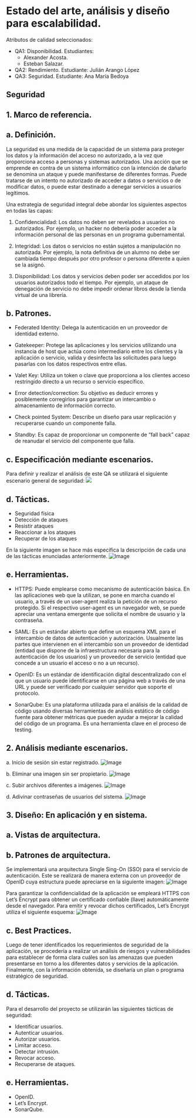 # Estado del arte, análisis y diseño para escalabilidad.

Atributos de calidad seleccionados:
   * QA1:    Disponibilidad.
     Estudiantes:  
      *  Alexander Acosta.
      * Esteban Salazar.
   * QA2:     Rendimiento.                Estudiante:  Julián Arango López
   * QA3:     Seguridad.                  Estudiante: Ana María Bedoya    


## Seguridad

## 1. Marco de referencia.
## a. Definición.
La seguridad es una medida de la capacidad de un sistema para proteger los datos y la información del acceso no autorizado, a la vez que proporciona acceso a personas y sistemas autorizados. Una acción que se emprende en contra de un sistema informático con la intención de dañarlo se denomina un ataque y puede manifestarse de diferentes formas. Puede tratarse de un intento no autorizado de acceder a datos o servicios o de modificar datos, o puede estar destinado a denegar servicios a usuarios legítimos. 

Una estrategia de seguridad integral debe abordar los siguientes aspectos en todas las capas:
1) Confidencialidad: Los datos no deben ser revelados a usuarios no autorizados. Por ejemplo, un hacker no debería poder acceder a la información personal de las personas en un programa gubernamental. 

2) Integridad: Los datos o servicios no están sujetos a manipulación no autorizada. Por ejemplo, la nota definitiva de un alumno no debe ser cambiada tiempo después por otro profesor o persona diferente a quien se la asignó.

3) Disponibilidad: Los datos y servicios deben poder ser accedidos por los usuarios autorizados todo el tiempo. Por ejemplo, un ataque de denegación de servicio no debe impedir ordenar libros desde la tienda virtual de una librería.   

## b. Patrones.
  * Federated Identity: Delega la autenticación en un proveedor de identidad externo.

  * Gatekeeper: Protege las aplicaciones y los servicios utilizando una instancia de host que actúa como intermediario entre los clientes y la aplicación o servicio, valida y desinfecta las solicitudes para luego pasarlas con los datos respectivos entre ellas.

  * Valet Key: Utiliza un token o clave que proporciona a los clientes acceso restringido directo a un recurso o servicio específico.

  * Error detection/correction: Su objetivo es deducir errores y posiblemente corregirlos para garantizar un intercambio o almacenamiento de información correcto.

  * Check pointed System: Describe un diseño para usar replicación y recuperarse cuando un componente falla.

  * Standby: Es capaz de proporcionar un componente de “fall back” capaz de reanudar el servicio del componente que falla.

## c. Especificación mediante escenarios.
Para definir y realizar el análisis de este QA se utilizará el siguiente escenario general de seguridad:
![](https://github.com/aacosta8/practicaTopicosTelematica/tree/master/Documentos/images/General.png)


## d. Tácticas.
  * Seguridad física
  * Detección de ataques
  * Resistir ataques
  * Reaccionar a los ataques
  * Recuperar de los ataques

En la siguiente imagen se hace más específica la descripción de cada una de las tácticas enunciadas anteriormente.
![Image](https://github.com/aacosta8/practicaTopicosTelematica/tree/master/Documentos/images/tactics.png)

## e. Herramientas.
  * HTTPS: Puede emplearse como mecanismo de autenticación básica. En las aplicaciones web que la utilizan, se pone en marcha cuando el usuario, a través de un user-agent realiza la petición de un recurso protegido. Si el respectivo user-agent es un navegador web, se puede apreciar una ventana emergente que solicita el nombre de usuario y la contraseña.

  * SAML: Es un estándar abierto que define un esquema XML para el intercambio de datos de autenticación y autorización. Usualmente las partes que intervienen en el intercambio son un proveedor de identidad (entidad que dispone de la infraestructura necesaria para la autenticación de los usuarios) y un proveedor de servicio (entidad que concede a un usuario el acceso o no a un recurso).

  * OpenID: Es un estándar de identificación digital descentralizado con el que un usuario puede identificarse en una página web a través de una URL y puede ser verificado por cualquier servidor que soporte el protocolo.

  * SonarQube: Es una plataforma utilizada para el análisis de la calidad de código usando diversas herramientas de análisis estático de código fuente para obtener métricas que pueden ayudar a mejorar la calidad del código de un programa. Es una herramienta clave en el proceso de testing.

## 2. Análisis mediante escenarios.

a. Inicio de sesión sin estar registrado.
![Image](https://github.com/aacosta8/practicaTopicosTelematica/tree/master/Documentos/images/Escenario1.png)

b. Eliminar una imagen sin ser propietario.
![Image](https://github.com/aacosta8/practicaTopicosTelematica/tree/master/Documentos/images/Escenario2.png)

c. Subir archivos diferentes a imágenes.
![Image](https://github.com/aacosta8/practicaTopicosTelematica/tree/master/Documentos/images/Escenario3.png)

d. Adivinar contraseñas de usuarios del sistema.
![Image](https://github.com/aacosta8/practicaTopicosTelematica/tree/master/Documentos/images/Escenario4.png)

## 3. Diseño: En aplicación y en sistema.
## a. Vistas de arquitectura.


## b. Patrones de arquitectura.
Se implementará una arquitectura Single Sing-On (SSO) para el servicio de autenticación. Este se realizará de manera externa con un proveedor de OpenID cuya estructura puede apreciarse en la siguiente imagen:
![Image](https://github.com/aacosta8/practicaTopicosTelematica/tree/master/Documentos/images/openid.png)

Para garantizar la confidencialidad de la aplicación se empleará HTTPS con Let’s Encrypt para obtener un certificado confiable (llave) automáticamente desde el navegador. Para emitir y revocar dichos certificados, Let’s Encrypt utiliza el siguiente esquema:
![Image](https://github.com/aacosta8/practicaTopicosTelematica/tree/master/Documentos/images/https.png)

## c. Best Practices.
Luego de tener identificados los requerimientos de seguridad de la aplicación, se procedería a realizar un análisis de riesgos y vulnerabilidades para establecer de forma clara cuáles son las amenazas que pueden presentarse en torno a los diferentes datos y servicios de la aplicación. Finalmente, con la información obtenida, se diseñaría un plan o programa estratégico de seguridad.

## d. Tácticas.
Para el desarrollo del proyecto se utilizarán las siguientes tácticas de seguridad:
  * Identificar usuarios.
  * Autenticar usuarios.
  * Autorizar usuarios.
  * Limitar acceso.
  * Detectar intrusión.
  * Revocar acceso.
  * Recuperarse de ataques.

## e. Herramientas.
  * OpenID.
  * Let’s Encrypt.
  * SonarQube.







